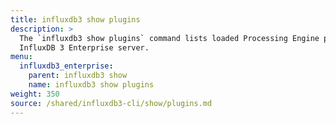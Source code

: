 ```yaml
---
title: influxdb3 show plugins
description: >
  The `influxdb3 show plugins` command lists loaded Processing Engine plugins in your
  InfluxDB 3 Enterprise server.
menu:
  influxdb3_enterprise:
    parent: influxdb3 show
    name: influxdb3 show plugins
weight: 350
source: /shared/influxdb3-cli/show/plugins.md
---
```


<!--
// SOURCE content/shared/influxdb3-cli/show/plugins.md
-->
